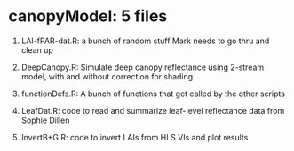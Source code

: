 # canopyModel: 5 files

1. LAI-fPAR-dat.R: a bunch of random stuff Mark needs to go thru and clean up

2. DeepCanopy.R: Simulate deep canopy reflectance using 2-stream model, with and without correction for shading

3. functionDefs.R: A bunch of functions that get called by the other scripts

4. LeafDat.R: code to read and summarize leaf-level reflectance data from Sophie Dillen

5. InvertB+G.R: code to invert LAIs from HLS VIs and plot results



